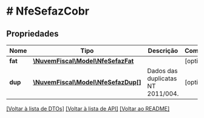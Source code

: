 # # NfeSefazCobr

## Propriedades

Nome | Tipo | Descrição | Comentários
------------ | ------------- | ------------- | -------------
**fat** | [**\NuvemFiscal\Model\NfeSefazFat**](NfeSefazFat.md) |  | [optional]
**dup** | [**\NuvemFiscal\Model\NfeSefazDup[]**](NfeSefazDup.md) | Dados das duplicatas NT 2011/004. | [optional]

[[Voltar à lista de DTOs]](../../README.md#models) [[Voltar à lista de API]](../../README.md#endpoints) [[Voltar ao README]](../../README.md)
